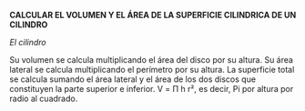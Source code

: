 **CALCULAR EL VOLUMEN Y EL ÁREA DE LA SUPERFICIE CILINDRICA DE UN CILINDRO**

_El cilindro_

Su volumen se calcula multiplicando el área del disco por su altura. Su área lateral se calcula multiplicando el perímetro por su altura. La superficie total se calcula sumando el área lateral y el área de los dos discos que constituyen la parte superior e inferior.
V = Π h r², es decir, Pi por altura por radio al cuadrado.

